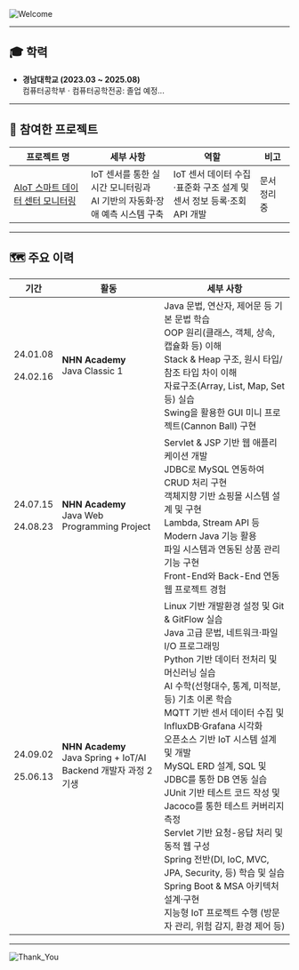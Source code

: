 <img src="https://capsule-render.vercel.app/api?type=waving&height=100&color=273755&text=Hi%20there!%20👋&fontColor=6495ED&fontSize=30&fontAlign=13&desc=Let%20me%20briefly%20introduce%20myself.&descAlign=16.38&descAlignY=75&descSize=16&section=header" alt="Welcome"/>

---

## :mortar_board: 학력

- **경남대학교 (2023.03 ~ 2025.08)**  
  컴퓨터공학부 · 컴퓨터공학전공: 졸업 예정...

---

## :rocket: 참여한 프로젝트

| 프로젝트 명                                                             | 세부 사항                                             | 역할                                               | 비고      |
|--------------------------------------------------------------------|---------------------------------------------------|--------------------------------------------------|---------|
| [AIoT 스마트 데이터 센터 모니터링](https://github.com/nhnacademy-aiot2-lucky7) | IoT 센서를 통한 실시간 모니터링과  <br>AI 기반의 자동화·장애 예측 시스템 구축 | IoT 센서 데이터 수집·표준화 구조 설계 및 <br>센서 정보 등록·조회 API 개발 | 문서 정리 중 |

---

## :world_map: 주요 이력

| 기간                       | 활동                                                            | 세부 사항                                                                                                                                                                                                                                                                                                                                                                                                                                                                                          |
|--------------------------|---------------------------------------------------------------|------------------------------------------------------------------------------------------------------------------------------------------------------------------------------------------------------------------------------------------------------------------------------------------------------------------------------------------------------------------------------------------------------------------------------------------------------------------------------------------------|
| 24.01.08<br><br>24.02.16 | <b>NHN Academy</b><br>Java Classic 1                          | Java 문법, 연산자, 제어문 등 기본 문법 학습  <br>OOP 원리(클래스, 객체, 상속, 캡슐화 등) 이해  <br>Stack & Heap 구조, 원시 타입/참조 타입 차이 이해  <br>자료구조(Array, List, Map, Set 등) 실습  <br>Swing을 활용한 GUI 미니 프로젝트(Cannon Ball) 구현                                                                                                                                                                                                                                                                                                      |
| 24.07.15<br><br>24.08.23 | <b>NHN Academy</b><br>Java Web Programming Project            | Servlet & JSP 기반 웹 애플리케이션 개발  <br>JDBC로 MySQL 연동하여 CRUD 처리 구현  <br>객체지향 기반 쇼핑몰 시스템 설계 및 구현  <br>Lambda, Stream API 등 Modern Java 기능 활용  <br>파일 시스템과 연동된 상품 관리 기능 구현  <br>Front-End와 Back-End 연동 웹 프로젝트 경험                                                                                                                                                                                                                                                                                      |
| 24.09.02<br><br>25.06.13 | <b>NHN Academy</b><br>Java Spring + IoT/AI Backend 개발자 과정 2기생 | Linux 기반 개발환경 설정 및 Git & GitFlow 실습  <br>Java 고급 문법, 네트워크·파일 I/O 프로그래밍  <br>Python 기반 데이터 전처리 및 머신러닝 실습  <br>AI 수학(선형대수, 통계, 미적분, 등) 기초 이론 학습  <br>MQTT 기반 센서 데이터 수집 및 InfluxDB·Grafana 시각화  <br>오픈소스 기반 IoT 시스템 설계 및 개발  <br>MySQL ERD 설계, SQL 및 JDBC를 통한 DB 연동 실습  <br>JUnit 기반 테스트 코드 작성 및 Jacoco를 통한 테스트 커버리지 측정  <br>Servlet 기반 요청-응답 처리 및 동적 웹 구성  <br>Spring 전반(DI, IoC, MVC, JPA, Security, 등) 학습 및 실습  <br>Spring Boot & MSA 아키텍처 설계·구현  <br>지능형 IoT 프로젝트 수행 (방문자 관리, 위험 감지, 환경 제어 등) |

---

<img src="https://capsule-render.vercel.app/api?type=waving&color=273755&height=100&section=footer" alt="Thank_You"/>